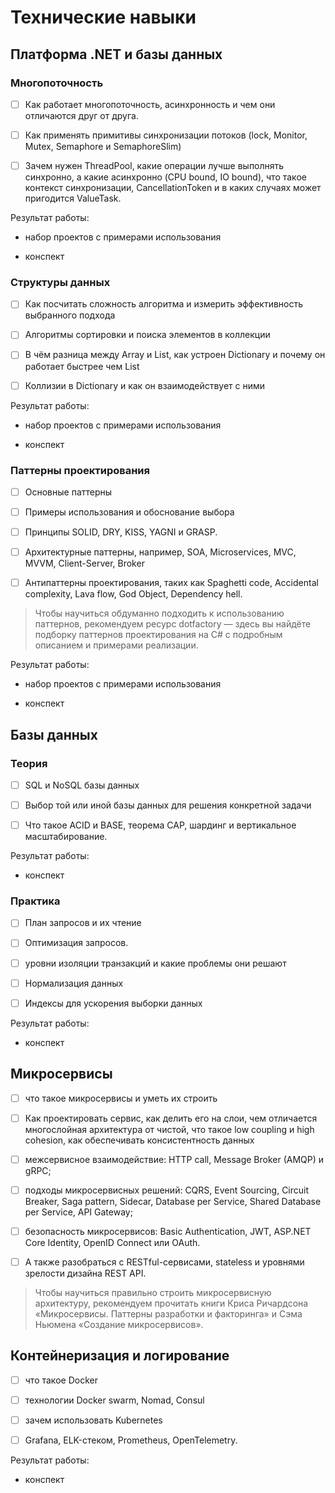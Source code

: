 # Технические навыки

## Платформа .NET и базы данных

### Многопоточность
	
- [ ] Как работает многопоточность, асинхронность и чем они отличаются друг от друга. 

- [ ] Как применять примитивы синхронизации потоков (lock, Monitor, Mutex, Semaphore и SemaphoreSlim)

- [ ] Зачем нужен ThreadPool, какие операции лучше выполнять синхронно, а какие асинхронно (CPU bound, IO bound), что такое контекст синхронизации, CancellationToken и в каких случаях может пригодится ValueTask.

Результат работы:

- набор проектов с примерами использования

- конспект

### Структуры данных

- [ ] Как посчитать сложность алгоритма и измерить эффективность выбранного подхода

- [ ] Алгоритмы сортировки и поиска элементов в коллекции

- [ ] В чём разница между Array и List, как устроен Dictionary и почему он работает быстрее чем List

- [ ] Коллизии в Dictionary и как он взаимодействует с ними

Результат работы:

- набор проектов с примерами использования

- конспект

### Паттерны проектирования

- [ ] Основные паттерны

- [ ] Примеры использования и обоснование выбора

- [ ] Принципы SOLID, DRY, KISS, YAGNI и GRASP. 

- [ ] Архитектурные паттерны, например, SOA, Microservices, MVC, MVVM, Client-Server, Broker

- [ ] Антипаттерны проектирования, таких как Spaghetti code, Accidental complexity, Lava flow, God Object, Dependency hell.


> Чтобы научиться обдуманно подходить к использованию паттернов, рекомендуем ресурс dotfactory — здесь вы найдёте подборку паттернов проектирования на C# с подробным описанием и примерами реализации.


Результат работы:

- набор проектов с примерами использования

- конспект

## Базы данных

### Теория

- [ ] SQL и NoSQL базы данных
 
- [ ] Выбор той или иной базы данных для решения конкретной задачи

- [ ] Что такое ACID и BASE, теорема CAP, шардинг и вертикальное масштабирование.

Результат работы:

- конспект

### Практика
 
- [ ] План запросов и их чтение

- [ ] Оптимизация запросов.

- [ ] уровни изоляции транзакций и какие проблемы они решают

- [ ] Нормализация данных 

- [ ] Индексы для ускорения выборки данных

Результат работы:

- конспект

## Микросервисы

- [ ] что такое микросервисы и уметь их строить

- [ ] Как проектировать сервис, как делить его на слои, чем отличается многослойная архитектура от чистой, что такое low coupling и high cohesion, как обеспечивать консистентность данных

- [ ] межсервисное взаимодействие: HTTP call, Message Broker (AMQP) и gRPC;

- [ ] подходы микросервисных решений: CQRS, Event Sourcing, Circuit Breaker, Saga pattern, Sidecar, Database per Service, Shared Database per Service, API Gateway;

- [ ] безопасность микросервисов: Basic Authentication, JWT, ASP.NET Core Identity, OpenID Connect или OAuth.

- [ ] А также разобраться с RESTful-сервисами, stateless и уровнями зрелости дизайна REST API.

> Чтобы научиться правильно строить микросервисную архитектуру, рекомендуем прочитать книги Криса Ричардсона «Микросервисы. Паттерны разработки и факторинга» и Сэма Ньюмена «Создание микросервисов».

## Контейнеризация и логирование

- [ ] что такое Docker

- [ ] технологии Docker swarm, Nomad, Consul

- [ ] зачем использовать Kubernetes

- [ ] Grafana, ELK-стеком, Prometheus, OpenTelemetry.


Результат работы:

- конспект

